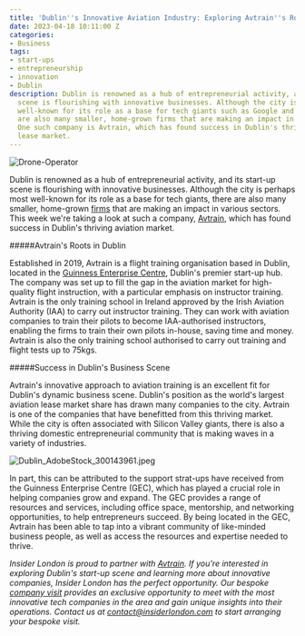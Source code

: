 ```yaml
---
title: 'Dublin''s Innovative Aviation Industry: Exploring Avtrain''s Role'
date: 2023-04-18 10:11:00 Z
categories:
- Business
tags:
- start-ups
- entrepreneurship
- innovation
- Dublin
description: Dublin is renowned as a hub of entrepreneurial activity, and its start-up
  scene is flourishing with innovative businesses. Although the city is perhaps most
  well-known for its role as a base for tech giants such as Google and Facebook, there
  are also many smaller, home-grown firms that are making an impact in various sectors.
  One such company is Avtrain, which has found success in Dublin's thriving aviation
  lease market.
---
```


![Drone-Operator](/uploads/Drone-Operator_AdobeStock_580763456(resized).jpg)

Dublin is renowned as a hub of entrepreneurial activity, and its start-up scene is flourishing with innovative businesses. Although the city is perhaps most well-known for its role as a base for tech giants, there are also many smaller, home-grown [firms](https://www.insiderlondon.com/blog/entrepreneurship-in-dublin-exploring-innovative-start-ups/) that are making an impact in various sectors. This week we're taking a look at such a company, [Avtrain](https://avtrain.aero/), which has found success in Dublin's thriving aviation market.

#####Avtrain's Roots in Dublin

Established in 2019, Avtrain is a flight training organisation based in Dublin, located in the [Guinness Enterprise Centre](https://www.gec.ie/), Dublin's premier start-up hub. The company was set up to fill the gap in the aviation market for high-quality flight instruction, with a particular emphasis on instructor training. Avtrain is the only training school in Ireland approved by the Irish Aviation Authority (IAA) to carry out instructor training. They can work with aviation companies to train their pilots to become IAA-authorised instructors, enabling the firms to train their own pilots in-house, saving time and money. Avtrain is also the only training school authorised to carry out training and flight tests up to 75kgs.

#####Success in Dublin's Business Scene

Avtrain's innovative approach to aviation training is an excellent fit for Dublin's dynamic business scene. Dublin's position as the world's largest aviation lease market share has drawn many companies to the city. Avtrain is one of the companies that have benefitted from this thriving market. While the city is often associated with Silicon Valley giants, there is also a thriving domestic entrepreneurial community that is making waves in a variety of industries.

![Dublin_AdobeStock_300143961.jpeg](/uploads/Dublin_AdobeStock_300143961.jpeg)
 
In part, this can be attributed to the support strat-ups have received from the Guinness Enterprise Centre (GEC), which has played a crucial role in helping companies grow and expand. The GEC provides a range of resources and services, including office space, mentorship, and networking opportunities, to help entrepreneurs succeed. By being located in the GEC, Avtrain has been able to tap into a vibrant community of like-minded business people, as well as access the resources and expertise needed to thrive.

*Insider London is proud to partner with [Avtrain](https://avtrain.aero/). If you're interested in exploring Dublin's start-up scene and learning more about innovative companies, Insider London has the perfect opportunity. Our bespoke [company visit](https://www.insiderlondon.com/europe/dublin/) provides an exclusive opportunity to meet with the most innovative tech companies in the area and gain unique insights into their operations. Contact us at [contact@insiderlondon.com]("mailto=contact@insiderlondon.com") to start arranging your bespoke visit.*




